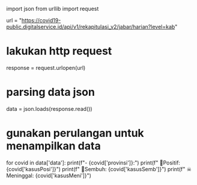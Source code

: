 import json
from urllib import request

url = "https://covid19-public.digitalservice.id/api/v1/rekapitulasi_v2/jabar/harian?level=kab"

# lakukan http request
response = request.urlopen(url)

# parsing data json
data = json.loads(response.read())

# gunakan perulangan untuk menampilkan data
for covid in data['data']:
    print(f"- {covid['provinsi']}:")
    print(f"  🤒Positif: {covid['kasusPosi']}")
    print(f"  🙂Sembuh: {covid['kasusSemb']}")
    print(f"  ☠ Meninggal: {covid['kasusMeni']}")
